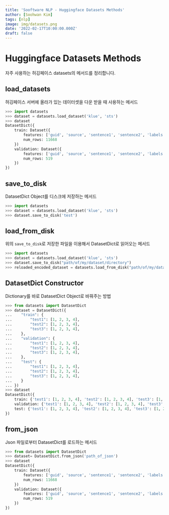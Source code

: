 ```yaml
---
title: 'Sooftware NLP - Huggingface Datasets Methods'
author: [Soohwan Kim]
tags: [nlp]
image: img/datasets.png
date: '2022-02-17T10:00:00.000Z'
draft: false
---
```

  
# Huggingface Datasets Methods
  
자주 사용하는 허깅페이스 datasets의 메서드를 정리합니다.  
  
## load_datasets
  
허깅페이스 서버에 올라가 있는 데이터셋을 다운 받을 때 사용하는 메서드
  
```python
>>> import datasets
>>> dataset = datasets.load_dataset('klue', 'sts')
>>> dataset
DatasetDict({
    train: Dataset({
        features: ['guid', 'source', 'sentence1', 'sentence2', 'labels'],
        num_rows: 11668
    })
    validation: Dataset({
        features: ['guid', 'source', 'sentence1', 'sentence2', 'labels'],
        num_rows: 519
    })
})
```
  
## save_to_disk
  
DatasetDict Object를 디스크에 저장하는 메서드
  
```python
>>> import datasets
>>> dataset = datasets.load_dataset('klue', 'sts')
>>> dataset.save_to_disk('test')
```
  
## load_from_disk
  
위의 `save_to_disk`로 저장한 파일을 이용해서 DatasetDict로 읽어오는 메서드
  
```python
>>> import datasets
>>> dataset = datasets.load_dataset('klue', 'sts')
>>> dataset.save_to_disk("path/of/my/dataset/directory")
>>> reloaded_encoded_dataset = datasets.load_from_disk("path/of/my/dataset/directory")
```
  
## DatasetDict Constructor
  
Dictionary를 바로 DatasetDict Object로 바꿔주는 방법
    
```python
>>> from datasets import DatasetDict
>>> dataset = DatasetDict({
...    "train": {
...        "test1": [1, 2, 3, 4],
...        "test2": [1, 2, 3, 4],
...        "test3": [1, 2, 3, 4],
...    },
...    "validation": {
...        "test1": [1, 2, 3, 4],
...        "test2": [1, 2, 3, 4],
...        "test3": [1, 2, 3, 4],
...    },
...    "test": {
...        "test1": [1, 2, 3, 4],
...        "test2": [1, 2, 3, 4],
...        "test3": [1, 2, 3, 4],
...    }
... })
>>> dataset
DatasetDict({
    train: {'test1': [1, 2, 3, 4], 'test2': [1, 2, 3, 4], 'test3': [1, 2, 3, 4]}
    validation: {'test1': [1, 2, 3, 4], 'test2': [1, 2, 3, 4], 'test3': [1, 2, 3, 4]}
    test: {'test1': [1, 2, 3, 4], 'test2': [1, 2, 3, 4], 'test3': [1, 2, 3, 4]}
})
```
  
## from_json
  
Json 파일로부터 DatasetDict를 로드하는 메서드
  
```python
>>> from datasets import DatasetDict
>>> dataset= DatasetDict.from_json('path_of_json')
>>> dataset
DatasetDict({
    train: Dataset({
        features: ['guid', 'source', 'sentence1', 'sentence2', 'labels'],
        num_rows: 11668
    })
    validation: Dataset({
        features: ['guid', 'source', 'sentence1', 'sentence2', 'labels'],
        num_rows: 519
    })
})
```